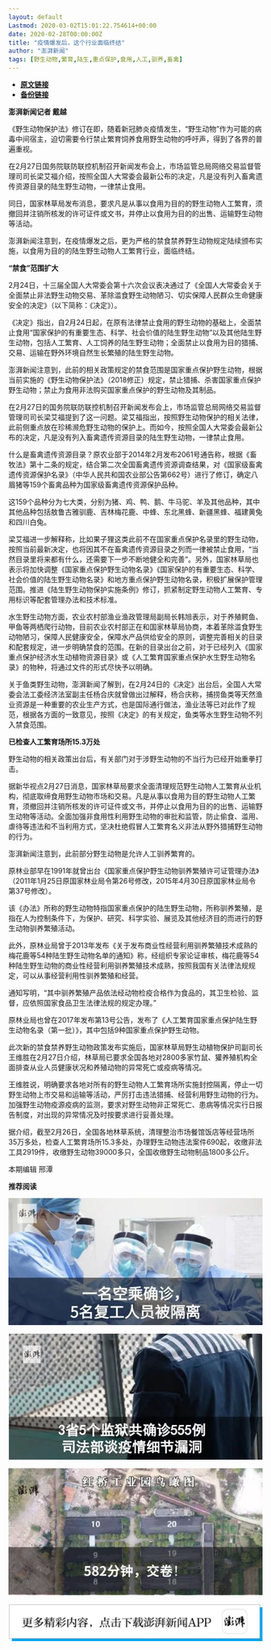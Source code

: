 ```yaml
---
layout: default
Lastmod: 2020-03-02T15:01:22.754614+00:00
date: 2020-02-28T00:00:00Z
title: "疫情爆发后，这个行业面临终结"
author: "澎湃新闻"
tags: [野生动物,繁育,陆生,重点保护,食用,人工,驯养,畜禽]
---
```


* [**原文链接**](https://mp.weixin.qq.com/s/NJqauRTa6yEMgl21rI86lA)
* [**备份链接**](http://archive.today/Yw0oI)


**澎湃新闻记者 戴越**

《野生动物保护法》修订在即，随着新冠肺炎疫情发生，“野生动物”作为可能的病毒中间宿主，迫切需要令行禁止繁育饲养食用野生动物的呼吁声，得到了各界的普遍重视。

  
在2月27日国务院联防联控机制召开新闻发布会上，市场监管总局网络交易监督管理司司长梁艾福介绍，按照全国人大常委会最新公布的决定，凡是没有列入畜禽遗传资源目录的陆生野生动物，一律禁止食用。

  
同日，国家林草局发布消息，要求凡是从事以食用为目的的野生动物人工繁育，须撤回并注销所核发的许可证件或文书，并停止以食用为目的的出售、运输野生动物等活动。

  
澎湃新闻注意到，在疫情爆发之后，更为严格的禁食禁养野生动物规定陆续颁布实施，以食用为目的的陆生野生动物人工繁育行业，面临终结。

  
**“禁食”范围扩大**

2月24日，十三届全国人大常委会第十六次会议表决通过了《全国人大常委会关于全面禁止非法野生动物交易、革除滥食野生动物陋习、切实保障人民群众生命健康安全的决定》（以下简称：《决定》）。

《决定》指出，自2月24日起，在原有法律禁止食用的野生动物的基础上，全面禁止食用“国家保护的有重要生态、科学、社会价值的陆生野生动物”以及其他陆生野生动物，包括人工繁育、人工饲养的陆生野生动物；全面禁止以食用为目的猎捕、交易、运输在野外环境自然生长繁殖的陆生野生动物。

澎湃新闻注意到，此前的相关政策规定的禁食范围是国家重点保护野生动物，根据当前实施的《野生动物保护法》（2018修正）规定，禁止猎捕、杀害国家重点保护野生动物；禁止为食用非法购买国家重点保护的野生动物及其制品。

  
在2月27日的国务院联防联控机制召开新闻发布会上，市场监管总局网络交易监督管理司司长梁艾福提到了这一问题。梁艾福指出，按照野生动物保护的相关法律，此前侧重点放在珍稀濒危野生动物的保护上。而如今，按照全国人大常委会最新公布的决定，凡是没有列入畜禽遗传资源目录的陆生野生动物，一律禁止食用。

  
什么是畜禽遗传资源目录？原农业部于2014年2月发布2061号通告称，根据《畜牧法》第十二条的规定，结合第二次全国畜禽遗传资源调查结果，对《国家级畜禽遗传资源保护名录》（中华人民共和国农业部公告第662号）进行了修订，确定八眉猪等159个畜禽品种为国家级畜禽遗传资源保护品种。

  
这159个品种分为七大类，分别为猪、鸡、鸭、鹅、牛马驼、羊及其他品种，其中其他品种包括敖鲁古雅驯鹿、吉林梅花鹿、中蜂、东北黑蜂、新疆黑蜂、福建黄兔和四川白兔。

梁艾福进一步解释称，比如果子狸这类此前不在国家重点保护名录里的野生动物，按照当前最新决定，也将因其不在畜禽遗传资源目录之列而一律被禁止食用，“当然目录里将来都有什么，还需要下一步不断地健全和完善”。另外，国家林草局也表示将加快调整《国家重点保护野生动物名录》《国家保护的有重要生态、科学、社会价值的陆生野生动物名录》和地方重点保护野生动物名录，积极扩展保护管理范围。推进《陆生野生动物保护实施条例》修订，抓紧制定野生动物人工繁育、专用标识等配套管理办法和技术标准。

水生野生动物方面，农业农村部渔业渔政管理局副局长韩旭表示，对于养殖鳄鱼、甲鱼等两栖爬行动物，目前农业农村部正在和国家林草局协商，本着革除滥食野生动物陋习，保障人民健康安全，保障水产品供给安全的原则，调整完善相关的目录和配套规定，进一步明确禁食的范围。在新的目录出台之前，对于已经列入《国家重点保护经济水生动植物资源目录》或《人工繁育国家重点保护水生野生动物名录》的物种，将通过文件的形式尽快予以明确。

  
关于鱼类野生动物，澎湃新闻了解到，在2月24日的《决定》出台后，全国人大常委会法工委经济法室副主任杨合庆就曾做出过解释，杨合庆称，捕捞鱼类等天然渔业资源是一种重要的农业生产方式，也是国际通行做法，渔业法等已对此作了规范，根据各方面的一致意见，按照《决定》的有关规定，鱼类等水生野生动物不列入禁食范围。

  
**已检查人工繁育场所15.3万处**

野生动物的相关政策出台后，有关部门对于涉野生动物的不当行为已经开始重拳打击。

  
据新华视点2月27日消息，国家林草局要求全面清理规范野生动物人工繁育从业机构，彻底取缔食用野生动物市场和交易。凡是从事以食用为目的野生动物人工繁育，须撤回并注销所核发的许可证件或文书，并停止以食用为目的的出售、运输野生动物等活动。全面加强非食用性利用野生动物的审批和监管，防止偷食、滥用、虐待等违法和不当利用方式，坚决杜绝假冒人工繁育名义非法从野外猎捕野生动物的行为。

  
澎湃新闻注意到，此前部分野生动物是允许人工驯养繁育的。

  
原林业部早在1991年就曾出台《国家重点保护野生动物驯养繁殖许可证管理办法》（2011年1月25日原国家林业局令第26号修改，2015年4月30日原国家林业局令第37号修改）。

  
该《办法》所称的野生动物特指国家重点保护的陆生野生动物，所称驯养繁殖，是指在人为控制条件下，为保护、研究、科学实验、展览及其他经济目的而进行的野生动物驯养繁殖活动。

  
此外，原林业局曾于2013年发布《关于发布商业性经营利用驯养繁殖技术成熟的梅花鹿等54种陆生野生动物名单的通知》称，经组织专家论证审核，梅花鹿等54种陆生野生动物的商业性经营利用驯养繁殖技术成熟，按照我国有关法律法规规定，可以从事经营利用性驯养繁殖和经营。

  
通知写明，“其中驯养繁殖产品依法经动物检疫合格作为食品的，其卫生检验、监督，应依照国家食品卫生法律法规的规定办理。”

  
原林业局也曾在2017年发布第13号公告，发布了《人工繁育国家重点保护陆生野生动物名录（第一批）》，其中包括9种国家重点保护野生动物。

  
此次新的禁食禁养野生动物政策发布实施后，国家林草局野生动植物保护司副司长王维胜在2月27日介绍，林草局已要求全国各地对2800多家竹鼠、獾养殖机构全面排查从业人员健康状况和养殖动物的异常死亡或疫病等情况。

  
王维胜说，明确要求各地对所有的野生动物人工繁育场所实施封控隔离，停止一切野生动物上市交易和运输等活动，严厉打击违法猎捕、经营利用野生动物的行为。加强野生动物疫源疫病的监测，要求对野生动物非正常死亡、患病等情况实行日报告制度，对出现的异常情况及时按要求进行妥善处理。

  
据介绍，截至2月26日，全国各地林草系统，清理整治市场餐馆饭店等经营场所35万多处，检查人工繁育场所15.3多处，办理野生动物违法案件690起，收缴非法工具2919件，收缴野生动物39000多只，全国收缴野生动物制品1800多公斤。

本期编辑 邢潭  

**推荐阅读**

[![](/images/post/e8ccacbffdf511cddd49c428ad6e5ab3.jpg)](http://mp.weixin.qq.com/s?__biz=MjM5MzI5NTU3MQ==&mid=2651593389&idx=1&sn=4fc474dab2b95fbbcb5f3045cab47673&chksm=bd6187118a160e07658664371f334ae2f6d5244db0df811e2f62c821af19413ce0b44870cba5&scene=21#wechat_redirect)

[![](/images/post/f1f712a41c833b925f580fc6afb6134e.jpg)](http://mp.weixin.qq.com/s?__biz=MjM5MzI5NTU3MQ==&mid=2651592190&idx=1&sn=1c71ea092657d170ce72634620c5075e&chksm=bd6188428a160154df3260c291a14142a49847bdfdfdbd7d54f39d69d080fcb8db503724ac4a&scene=21#wechat_redirect)

[![](/images/post/0f946a6acf34edfdf665414ae255c945.jpg)](http://mp.weixin.qq.com/s?__biz=MjM5MzI5NTU3MQ==&mid=2651585255&idx=2&sn=136f3ef9f9abdd1ab722689f35b2ea21&chksm=bd66675b8a11ee4ddd602c3691afebbf451bc20f23f829a7b50fba13a055eaa003bbd313dd04&scene=21#wechat_redirect)

[![](/images/post/faa036129172f4ba4cb775ad946d1eff.jpg)](https://a.app.qq.com/o/simple.jsp?pkgname=com.wondertek.paper)

